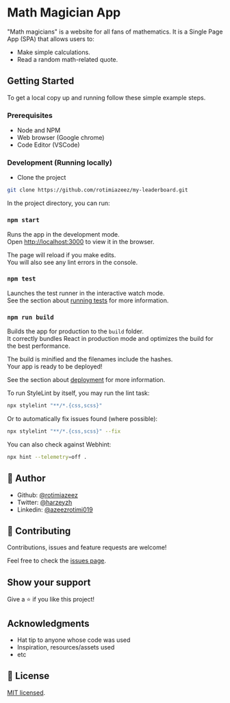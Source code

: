 # Math Magician App

"Math magicians" is a website for all fans of mathematics. It is a Single Page App (SPA) that allows users to:

- Make simple calculations.
- Read a random math-related quote.

## Getting Started

To get a local copy up and running follow these simple example steps.

### Prerequisites

- Node and NPM
- Web browser (Google chrome)
- Code Editor (VSCode)

### Development (Running locally)

- Clone the project

```bash
git clone https://github.com/rotimiazeez/my-leaderboard.git

```

In the project directory, you can run:

### `npm start`

Runs the app in the development mode.\
Open [http://localhost:3000](http://localhost:3000) to view it in the browser.

The page will reload if you make edits.\
You will also see any lint errors in the console.

### `npm test`

Launches the test runner in the interactive watch mode.\
See the section about [running tests](https://facebook.github.io/create-react-app/docs/running-tests) for more information.

### `npm run build`

Builds the app for production to the `build` folder.\
It correctly bundles React in production mode and optimizes the build for the best performance.

The build is minified and the filenames include the hashes.\
Your app is ready to be deployed!

See the section about [deployment](https://facebook.github.io/create-react-app/docs/deployment) for more information.

To run StyleLint by itself, you may run the lint task:

```bash
npx stylelint "**/*.{css,scss}"
```

Or to automatically fix issues found (where possible):

```bash
npx stylelint "**/*.{css,scss}" --fix
```

You can also check against Webhint:

```bash
npx hint --telemetry=off .
```
## 👤 Author

- Github: [@rotimiazeez](https://github.com/rotimiazeez)
- Twitter: [@harzeyzh](https://twitter.com/Harzeyzh)
- Linkedin: [@azeezrotimi019](https://www.linkedin.com/in/azeezrotimi019/)

## 🤝 Contributing

Contributions, issues and feature requests are welcome!

Feel free to check the [issues page](../../issues).

## Show your support

Give a ⭐️ if you like this project!

## Acknowledgments

- Hat tip to anyone whose code was used
- Inspiration, resources/assets used
- etc

## 📝 License

[MIT licensed](./LICENSE).
